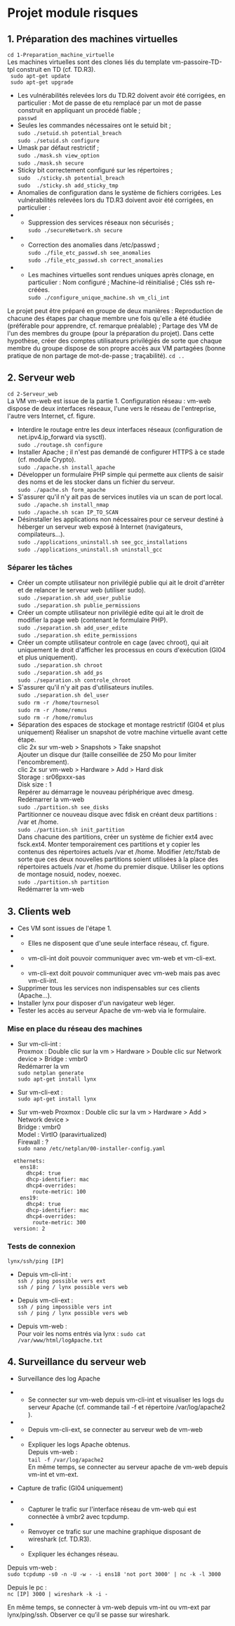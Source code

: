 # Projet module risques


## 1. Préparation des machines virtuelles
```cd 1-Preparation_machine_virtuelle```<br />
Les machines virtuelles sont des clones liés du template vm-passoire-TD-tpl construit en TD (cf. TD.R3).<br/>
``` sudo apt-get update```<br/>
``` sudo apt-get upgrade```
* Les vulnérabilités relevées lors du TD.R2 doivent avoir été corrigées, en particulier :
Mot de passe de etu remplacé par un mot de passe construit en appliquant un procédé fiable ;<br/>
```passwd```
* Seules les commandes nécessaires ont le setuid bit ;<br/>
```sudo ./setuid.sh potential_breach```<br />
```sudo ./setuid.sh configure```
* Umask par défaut restrictif ;<br/>
```sudo ./mask.sh view_option```<br />
```sudo ./mask.sh secure```
* Sticky bit correctement configuré sur les répertoires ;<br/>
```sudo  ./sticky.sh potential_breach```<br />
```sudo  ./sticky.sh add_sticky_tmp```
* Anomalies de configuration dans le système de fichiers corrigées.
Les vulnérabilités relevées lors du TD.R3 doivent avoir été corrigées, en particulier :<br/>
* * Suppression des services réseaux non sécurisés ;<br/>
```sudo ./secureNetwork.sh secure```
* * Correction des anomalies dans /etc/passwd ;<br/>
```sudo ./file_etc_passwd.sh see_anomalies```<br />
```sudo ./file_etc_passwd.sh correct_anomalies```
* * Les machines virtuelles sont rendues uniques après clonage, en particulier :
Nom configuré ;
Machine-id réinitialisé ;
Clés ssh re-créées.<br />
```sudo ./configure_unique_machine.sh vm_cli_int```

Le projet peut être préparé en groupe de deux manières :
Reproduction de chacune des étapes par chaque membre une fois qu'elle a été étudiée (préférable pour apprendre, cf. remarque préalable) ;
Partage des VM de l'un des membres du groupe (pour la préparation du projet). Dans cette hypothèse, créer des comptes utilisateurs privilégiés de sorte que chaque membre du groupe dispose de son propre accès aux VM partagées (bonne pratique de non partage de mot-de-passe ; traçabilité).
```cd ..```

## 2. Serveur web
```cd 2-Serveur_web```<br />
La VM vm-web est issue de la partie 1.
Configuration réseau :
vm-web dispose de deux interfaces réseaux, l'une vers le réseau de l'entreprise, l'autre vers Internet, cf. figure.
* Interdire le routage entre les deux interfaces réseaux (configuration de net.ipv4.ip_forward via sysctl).<br/>
```sudo ./routage.sh configure```
* Installer Apache ; il n'est pas demandé de configurer HTTPS à ce stade (cf. module Crypto).<br/>
```sudo ./apache.sh install_apache```
* Développer un formulaire PHP simple qui permette aux clients de saisir des noms et de les stocker dans un fichier du serveur.<br />
```sudo ./apache.sh form_apache```
* S'assurer qu'il n'y ait pas de services inutiles via un scan de port local.<br />
```sudo ./apache.sh install_nmap```<br />
```sudo ./apache.sh scan IP_TO_SCAN```
* Désinstaller les applications non nécessaires pour ce serveur destiné à héberger un serveur web exposé à Internet (navigateurs, compilateurs...).<br />
```sudo ./applications_uninstall.sh see_gcc_installations```<br />
```sudo ./applications_uninstall.sh uninstall_gcc```

### Séparer les tâches
* Créer un compte utilisateur non privilégié publie qui ait le droit d'arrêter et de relancer le serveur web (utiliser sudo).<br />
```sudo ./separation.sh add_user_publie```<br />
```sudo ./separation.sh publie_permissions```
* Créer un compte utilisateur non privilégié edite qui ait le droit de modifier la page web (contenant le formulaire PHP).<br />
```sudo ./separation.sh add_user_edite```<br />
```sudo ./separation.sh edite_permissions```
* Créer un compte utilisateur controle en cage (avec chroot), qui ait uniquement le droit d'afficher les processus en cours d'exécution (GI04 et plus uniquement).<br />
```sudo ./separation.sh chroot```<br />
```sudo ./separation.sh add_ps```<br />
```sudo ./separation.sh controle_chroot```
* S'assurer qu'il n'y ait pas d'utilisateurs inutiles.<br />
```sudo ./separation.sh del_user```<br />
```sudo rm -r /home/tournesol```<br />
```sudo rm -r /home/remus```<br />
```sudo rm -r /home/romulus```
* Séparation des espaces de stockage et montage restrictif (GI04 et plus uniquement)
Réaliser un snapshot de votre machine virtuelle avant cette étape. <br />
clic 2x sur vm-web > Snapshots > Take snapshot<br />
Ajouter un disque dur (taille conseillée de 250 Mo pour limiter l'encombrement).<br />
clic 2x sur vm-web > Hardware > Add > Hard disk <br />
Storage : sr06pxxx-sas<br />
Disk size : 1<br />
Repérer au démarrage le nouveau périphérique avec dmesg.<br />
Redémarrer la vm-web<br />
```sudo ./partition.sh see_disks```<br />
Partitionner ce nouveau disque avec fdisk en créant deux partitions : /var et /home. <br />
```sudo ./partition.sh init_partition```<br />
Dans chacune des partitions, créer un système de fichier ext4 avec fsck.ext4.
Monter temporairement ces partitions et y copier les contenus des répertoires actuels /var et /home.
Modifier /etc/fstab de sorte que ces deux nouvelles partitions soient utilisées à la place des répertoires actuels /var et /home du premier disque. Utiliser les options de montage nosuid, nodev, noexec. <br />
```sudo ./partition.sh partition```<br />
Redémarrer la vm-web

## 3. Clients web

* Ces VM sont issues de l'étape 1.
* * Elles ne disposent que d'une seule interface réseau, cf. figure.
* * vm-cli-int doit pouvoir communiquer avec vm-web et vm-cli-ext.
* * vm-cli-ext doit pouvoir communiquer avec vm-web mais pas avec vm-cli-int.
* Supprimer tous les services non indispensables sur ces clients (Apache...).
* Installer lynx pour disposer d'un navigateur web léger.
* Tester les accès au serveur Apache de vm-web via le formulaire.

### Mise en place du réseau des machines

* Sur vm-cli-int :<br/>
Proxmox : Double clic sur la vm > Hardware > Double clic sur Network device > Bridge : vmbr0<br/>
Redémarrer la vm<br/>
```sudo netplan generate```<br />
```sudo apt-get install lynx```

* Sur vm-cli-ext :<br/>
```sudo apt-get install lynx```

* Sur vm-web
Proxmox : Double clic sur la vm > Hardware > Add > Network device ><br/>
    Bridge : vmbr0<br/>
    Model : VirtIO (paravirtualized)<br/>
    Firewall : ?<br/>
```sudo nano /etc/netplan/00-installer-config.yaml```<br />
```network:
  ethernets:
    ens18:
      dhcp4: true
      dhcp-identifier: mac
      dhcp4-overrides:
        route-metric: 100
    ens19:
      dhcp4: true
      dhcp-identifier: mac
      dhcp4-overrides:
        route-metric: 300
  version: 2
```

### Tests de connexion 
```lynx/ssh/ping [IP]```

* Depuis vm-cli-int : <br/>
```ssh / ping possible vers ext```<br />
```ssh / ping / lynx possible vers web```

* Depuis vm-cli-ext :<br/>
```ssh / ping impossible vers int```<br />
```ssh / ping / lynx possible vers web```

* Depuis vm-web :<br/>
Pour voir les noms entrés via lynx :
```sudo cat /var/www/html/logApache.txt```

## 4. Surveillance du serveur web

* Surveillance des log Apache
* * Se connecter sur vm-web depuis vm-cli-int et visualiser les logs du serveur Apache (cf. commande tail -f et répertoire /var/log/apache2 ).
* * Depuis vm-cli-ext, se connecter au serveur web de vm-web
* * Expliquer les logs Apache obtenus.<br/>
Depuis vm-web :<br/>
```tail -f /var/log/apache2```<br/>
En même temps, se connecter au serveur apache de vm-web depuis vm-int et vm-ext.

* Capture de trafic (GI04 uniquement)
* * Capturer le trafic sur l'interface réseau de vm-web qui est connectée à vmbr2 avec tcpdump.
* * Renvoyer ce trafic sur une machine graphique disposant de wireshark (cf. TD.R3).
* * Expliquer les échanges réseau.

Depuis vm-web :<br/>
```sudo tcpdump -s0 -n -U -w - -i ens18 'not port 3000' | nc -k -l 3000```

Depuis le pc :<br/>
```nc [IP] 3000 | wireshark -k -i -```

En même temps, se connecter à vm-web depuis vm-int ou vm-ext par lynx/ping/ssh. Observer ce qu’il se passe sur wireshark.

